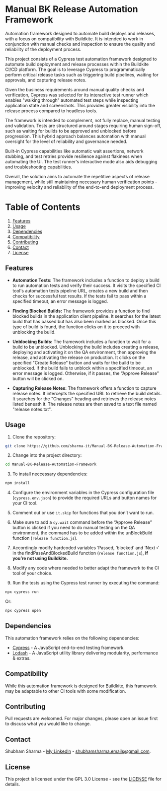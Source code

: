 # Manual BK Release Automation Framework

Automation framework designed to automate build deploys and releases, with a focus on compatibility with Buildkite. It is intended to work in conjunction with manual checks and inspection to ensure the quality and reliability of the deployment process.

This project consists of a Cypress test automation framework designed to automate build deployment and release processes within the Buildkite CI/CD platform. The goal is to leverage Cypress to programmatically perform critical release tasks such as triggering build pipelines, waiting for approvals, and capturing release notes.

Given the business requirements around manual quality checks and verification, Cypress was selected for its interactive test runner which enables "walking through" automated test steps while inspecting application state and screenshots. This provides greater visibility into the release process compared to headless tools.

The framework is intended to complement, not fully replace, manual testing and validation. Tests are structured around stages requiring human sign-off, such as waiting for builds to be approved and unblocked before progression. This hybrid approach balances automation with manual oversight for the level of reliability and governance needed.

Built-in Cypress capabilities like automatic wait assertions, network stubbing, and test retries provide resilience against flakiness when automating the UI. The test runner's interactive mode also aids debugging and troubleshooting capabilities.

Overall, the solution aims to automate the repetitive aspects of release management, while still maintaining necessary human verification points - improving velocity and reliability of the end-to-end deployment process.

# Table of Contents

1. [Features](#features)
2. [Usage](#usage)
3. [Dependencies](#dependencies)
4. [Compatibility](#compatibility)
5. [Contributing](#contributing)
6. [Contact](#contact)
7. [License](#license)

## Features

* **Automation Tests:** The framework includes a function to deploy a build to run automation tests and verify their success. It visits the specified CI tool's automation tests pipeline URL, creates a new build and then checks for successful test results. If the tests fail to pass within a specified timeout, an error message is logged.

* **Finding Blocked Builds:** The framework provides a function to find blocked builds in the application client pipeline. It searches for the latest build that has passed but has also been marked as blocked. Once this type of build is found, the function clicks on it to proceed with unblocking the build.

* **Unblocking Builds:** The framework includes a function to wait for a build to be unblocked. Unblocking the build includes creating a release, deploying and activating it on the QA environment, then approving the release, and activating the release on production. It clicks on the specified "Create Release" button and waits for the build to be unblocked. If the build fails to unblock within a specified timeout, an error message is logged. Otherwise, if it passes, the “Approve Release” button will be clicked on.

* **Capturing Release Notes:** The framework offers a function to capture release notes. It intercepts the specified URL to retrieve the build details. It searches for the "Changes" heading and retrieves the release notes listed beneath it. The release notes are then saved to a text file named "release notes.txt".

## Usage

1. Clone the repository:
```sh
git clone https://github.com/sharma-it/Manual-BK-Release-Automation-Framework.git
```

2. Change into the project directory:
```sh
cd Manual-BK-Release-Automation-Framework
```

3. To install neccessary dependencies:
```sh
npm install
```

4. Configure the environment variables in the Cypress configuration file (`cypress.env.json`) to provide the required URLs and button names for your CI tool.

5. Comment out or use `it.skip` for functions that you don’t want to run.

6. Make sure to add a `cy.wait` command before the “Approve Release” button is clicked if you need to do manual testing on the QA environment, the command has to be added within the unBlockBuild function (`release function.js`).

7. Accordingly modify hardcoded variables ‘Passed, ‘blocked’ and ‘Next ›’ in the findPassAndBlockedBuild function (`release function.js`), **if you’re not using Buildkite.**
  
8. Modify any code where needed to better adapt the framework to the CI tool of your choice.
   
9. Run the tests using the Cypress test runner by executing the command:
```sh
npx cypress run
```

Or:
```sh
npx cypress open
```

## Dependencies

This automation framework relies on the following dependencies:

* [Cypress](https://www.cypress.io/) - A JavaScript end-to-end testing framework.
* [Lodash](https://lodash.com/) - A JavaScript utility library delivering modularity, performance & extras.

## Compatibility

While this automation framework is designed for Buildkite, this framework may be adaptable to other CI tools with some modification.

## Contributing

Pull requests are welcomed. For major changes, please open an issue first to discuss what you would like to change.

## Contact

Shubham Sharma - [My LinkedIn](https://www.linkedin.com/in/sharma-it/) - shubhamsharma.emails@gmail.com.

## License

This project is licensed under the GPL 3.0 License - see the [LICENSE](LICENSE) file for details.
